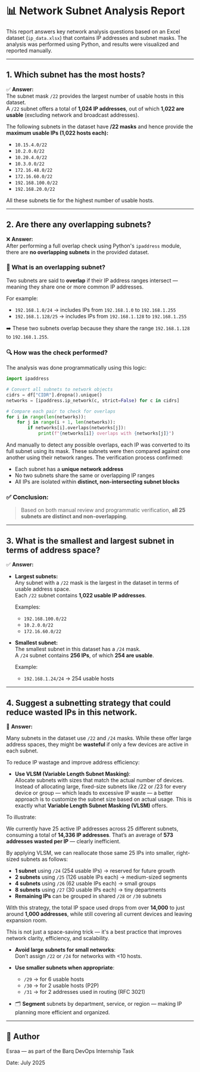 
# 📊 Network Subnet Analysis Report

This report answers key network analysis questions based on an Excel dataset (`ip_data.xlsx`) that contains IP addresses and subnet masks. The analysis was performed using Python, and results were visualized and reported manually.

---

## 1. Which subnet has the most hosts?

✅ **Answer:**  
The subnet mask `/22` provides the largest number of usable hosts in this dataset.  
A `/22` subnet offers a total of **1,024 IP addresses**, out of which **1,022 are usable** (excluding network and broadcast addresses).

The following subnets in the dataset have **/22 masks** and hence provide the **maximum usable IPs (1,022 hosts each):**

- `10.15.4.0/22`  
- `10.2.0.0/22`  
- `10.20.4.0/22`  
- `10.3.0.0/22`  
- `172.16.48.0/22`  
- `172.16.60.0/22`  
- `192.168.100.0/22`  
- `192.168.20.0/22`  

All these subnets tie for the highest number of usable hosts.

---

## 2. Are there any overlapping subnets?

❌ **Answer:**  
After performing a full overlap check using Python's `ipaddress` module, there are **no overlapping subnets** in the provided dataset.



### 🧠 What is an overlapping subnet?

Two subnets are said to **overlap** if their IP address ranges intersect — meaning they share one or more common IP addresses.

For example:
- `192.168.1.0/24` → includes IPs from `192.168.1.0` to `192.168.1.255`
- `192.168.1.128/25` → includes IPs from `192.168.1.128` to `192.168.1.255`

➡️ These two subnets overlap because they share the range `192.168.1.128` to `192.168.1.255`.



### 🔍 How was the check performed?

The analysis was done programmatically using this logic:

```python
import ipaddress

# Convert all subnets to network objects
cidrs = df["CIDR"].dropna().unique()
networks = [ipaddress.ip_network(c, strict=False) for c in cidrs]

# Compare each pair to check for overlaps
for i in range(len(networks)):
    for j in range(i + 1, len(networks)):
        if networks[i].overlaps(networks[j]):
            print(f"{networks[i]} overlaps with {networks[j]}")
```

And manually to detect any possible overlaps, each IP was converted to its full subnet using its mask. These subnets were then compared against one another using their network ranges. The verification process confirmed:

- Each subnet has a **unique network address**
- No two subnets share the same or overlapping IP ranges
- All IPs are isolated within **distinct, non-intersecting subnet blocks**



### ✅ Conclusion:

> Based on both manual review and programmatic verification, **all 25 subnets are distinct and non-overlapping**.  

---
## 3. What is the smallest and largest subnet in terms of address space?

✅ **Answer:**

- **Largest subnets:**  
  Any subnet with a `/22` mask is the largest in the dataset in terms of usable address space.  
  Each `/22` subnet contains **1,022 usable IP addresses**.

  Examples:
  - `192.168.100.0/22`
  - `10.2.0.0/22`
  - `172.16.60.0/22`

- **Smallest subnet:**  
  The smallest subnet in this dataset has a `/24` mask.  
  A `/24` subnet contains **256 IPs**, of which **254 are usable**.

  Example:
  - `192.168.1.24/24` → 254 usable hosts


---

## 4. Suggest a subnetting strategy that could reduce wasted IPs in this network.

📌 **Answer:**

Many subnets in the dataset use `/22` and `/24` masks. While these offer large address spaces, they might be **wasteful** if only a few devices are active in each subnet.

To reduce IP wastage and improve address efficiency:

- **Use VLSM (Variable Length Subnet Masking)**:  
  Allocate subnets with sizes that match the actual number of devices.
  Instead of allocating large, fixed-size subnets like /22 or /23 for every device or group — which leads to excessive IP waste — a better approach is to customize the subnet size based on actual usage. This is exactly what **Variable Length Subnet Masking (VLSM)** offers.

To illustrate:

We currently have 25 active IP addresses across 25 different subnets, consuming a total of **14,336 IP addresses**. That’s an average of **573 addresses wasted per IP** — clearly inefficient.

By applying VLSM, we can reallocate those same 25 IPs into smaller, right-sized subnets as follows:

- **1 subnet** using `/24` (254 usable IPs) → reserved for future growth  
- **2 subnets** using `/25` (126 usable IPs each) → medium-sized segments  
- **4 subnets** using `/26` (62 usable IPs each) → small groups  
- **8 subnets** using `/27` (30 usable IPs each) → tiny departments  
- **Remaining IPs** can be grouped in shared `/28` or `/30` subnets  

With this strategy, the total IP space used drops from over **14,000** to just around **1,000 addresses**, while still covering all current devices and leaving expansion room.

This is not just a space-saving trick — it's a best practice that improves network clarity, efficiency, and scalability.


- **Avoid large subnets for small networks**:  
  Don’t assign `/22` or `/24` for networks with <10 hosts.

- **Use smaller subnets when appropriate**:  
  - `/29` → for 6 usable hosts  
  - `/30` → for 2 usable hosts (P2P)  
  - `/31` → for 2 addresses used in routing (RFC 3021)

- 🗂️ **Segment** subnets by department, service, or region — making IP planning more efficient and organized.

---

## 🧾 Author

Esraa — as part of the Barq DevOps Internship Task

Date: July 2025



